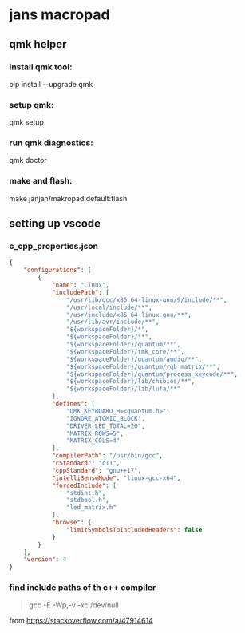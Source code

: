 # jans macropad 

## qmk helper

### install qmk tool:

pip install --upgrade qmk

### setup qmk:

qmk setup

### run qmk diagnostics:

qmk doctor

### make and flash:

make janjan/makropad:default:flash

## setting up vscode

### c_cpp_properties.json

```json
{
    "configurations": [
        {
            "name": "Linux",
            "includePath": [
                "/usr/lib/gcc/x86_64-linux-gnu/9/include/**",
                "/usr/local/include/**",
                "/usr/include/x86_64-linux-gnu/**",
                "/usr/lib/avr/include/**",
                "${workspaceFolder}/*",
                "${workspaceFolder}/**",
                "${workspaceFolder}/quantum/**",
                "${workspaceFolder}/tmk_core/**",
                "${workspaceFolder}/quantum/audio/**",
                "${workspaceFolder}/quantum/rgb_matrix/**",
                "${workspaceFolder}/quantum/process_keycode/**",
                "${workspaceFolder}/lib/chibios/**",
                "${workspaceFolder}/lib/lufa/**"
            ],
            "defines": [
                "QMK_KEYBOARD_H=<quantum.h>",
                "IGNORE_ATOMIC_BLOCK",
                "DRIVER_LED_TOTAL=20",
                "MATRIX_ROWS=5",
                "MATRIX_COLS=4"
            ],
            "compilerPath": "/usr/bin/gcc",
            "cStandard": "c11",
            "cppStandard": "gnu++17",
            "intelliSenseMode": "linux-gcc-x64",
            "forcedInclude": [
                "stdint.h",
                "stdbool.h",
                "led_matrix.h"
            ],
            "browse": {
                "limitSymbolsToIncludedHeaders": false
            }
        }
    ],
    "version": 4
}
```

### find include paths of th c++ compiler

> gcc -E -Wp,-v -xc /dev/null

from https://stackoverflow.com/a/47914614
